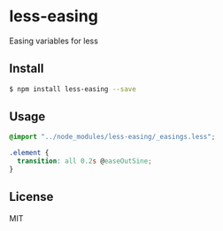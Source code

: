 # less-easing
Easing variables for less

## Install

```bash
$ npm install less-easing --save
```

## Usage

```css
@import "../node_modules/less-easing/_easings.less";

.element {
  transition: all 0.2s @easeOutSine;
}
```

## License

MIT